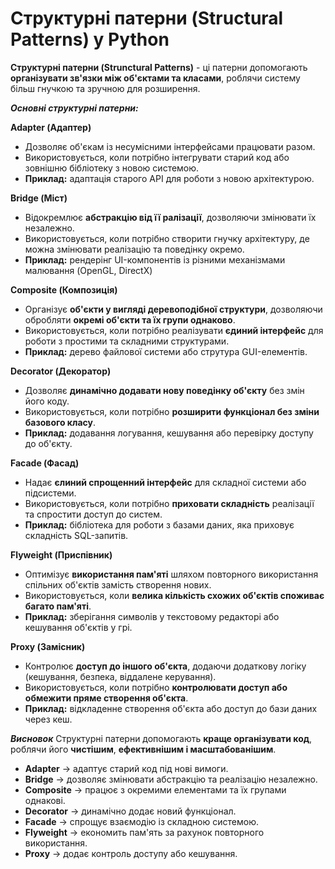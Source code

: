 # Структурні патерни (Structural Patterns) y Python 

**Cтруктурні патерни (Strunctural Patterns)** - ці патерни допомогають **організувати зв'язки між об'єктами та класами**, роблячи систему більш гнучкою та зручною для розширення.

***Основні структурні патерни:***

**Adapter (Адаптер)**

  - Дозволяє об'єкам із несумісними інтерфейсами працювати разом.
  - Використовується, коли потрібно інтегрувати старий код або зовнішню бібліотеку з новою системою.
  - **Приклад:** адаптація старого API для роботи з новою архітектурою.

**Bridge (Міст)**
  
  - Відокремлює **абстракцію від її ралізації**, дозволяючи змінювати їх незалежно.
  - Використовується, коли потрібно створити гнучку архітектуру, де можна змінювати реалізацію та поведінку окремо.
  - **Приклад:** рендерінг UI-компонентів із різними механізмами малювання (OpenGL, DirectX)

**Composite (Композиція)**
  
  - Організує **об'єкти у вигляді деревоподібної структури**, дозволяючи обробляти **окремі об'єкти та їх групи однаково**.
  - Використовується, коли потрібно реалізувати **єдиний інтерфейс** для роботи з простими та складними структурами.
  - **Приклад:** дерево файлової системи або струтура GUI-елементів.

**Decorator (Декоратор)**
  
  - Дозволяє **динамічно додавати нову поведінку об'єкту** без змін його коду.
  - Використовується, коли потрібно **розширити функціонал без зміни базового класу**.
  - **Приклад:** додавання логування, кешування або перевірку доступу до об'єкту.

**Facade (Фасад)**

  - Надає **єлиний спрощенний інтерфейс** для складної системи або підсистеми.
  - Використовується, коли потрібно **приховати складність** реалізації та спростити доступ до систем.
  - **Приклад:** бібліотека для роботи з базами даних, яка приховує складність SQL-запитів.

**Flyweight (Приспівник)**

  - Оптимізує **використання пам'яті** шляхом повторного використання спільних об'єктів замість створення нових.
  - Використовується, коли **велика кількість схожих об'єктів споживає багато пам'яті**.
  - **Приклад:** зберігання символів у текстовому редакторі або кешування об'єктів у грі.

**Proxy (Замісник)**

  - Контролює **доступ до іншого об'єкта**, додаючи додаткову логіку (кешування, безпека, віддалене керування).
  - Використовується, коли потрібно **контролювати доступ або обмежити пряме створення об'єкта**.
  - **Приклад:** відкладенне створення об'єкта або доступ до бази даних через кеш.

***Висновок***
Структурні патерни допомогають **краще організувати код**, роблячи його **чистішим**, **ефективнішим і масштабованішим**.

- **Adapter** -> адаптує старий код під нові вимоги.
- **Bridge** -> дозволяє змінювати абстракцію та реалізацію незалежно.
- **Composite** -> працює з окремими елементами та їх групами однакові.
- **Decorator** -> динамічно додає новий функціонал.
- **Facade** -> спрощує взаємодію із складною системою.
- **Flyweight** -> економить пам'ять за рахунок повторного використання.
- **Proxy** -> додає контроль доступу або кешування.
